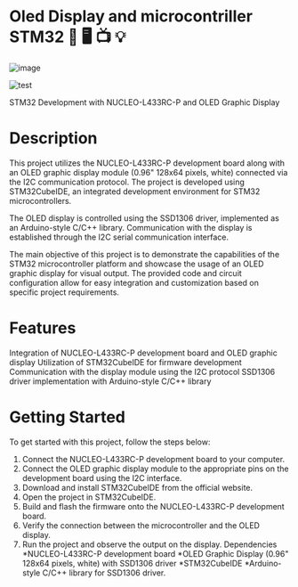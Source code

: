 # Oled Display and microcontriller STM32   🔧 🖥️ 📺 💡 

![image](https://github.com/aureliosss/oled_display_stm32/assets/84960010/26ded5c7-daad-4239-ab3a-eef9150ba03d)

![test](https://github.com/aureliosss/oled_display_stm32/assets/84960010/5f23773d-769b-447f-a82d-20178ee85293)  

STM32 Development with NUCLEO-L433RC-P and OLED Graphic Display

# Description
This project utilizes the NUCLEO-L433RC-P development board along with an OLED graphic display module (0.96" 128x64 pixels, white) connected via the I2C communication protocol. The project is developed using STM32CubeIDE, an integrated development environment for STM32 microcontrollers.

The OLED display is controlled using the SSD1306 driver, implemented as an Arduino-style C/C++ library. Communication with the display is established through the I2C serial communication interface.

The main objective of this project is to demonstrate the capabilities of the STM32 microcontroller platform and showcase the usage of an OLED graphic display for visual output. The provided code and circuit configuration allow for easy integration and customization based on specific project requirements.

# Features
Integration of NUCLEO-L433RC-P development board and OLED graphic display
Utilization of STM32CubeIDE for firmware development
Communication with the display module using the I2C protocol
SSD1306 driver implementation with Arduino-style C/C++ library
# Getting Started
To get started with this project, follow the steps below:

1. Connect the NUCLEO-L433RC-P development board to your computer.
2. Connect the OLED graphic display module to the appropriate pins on the development board using the I2C interface.
3. Download and install STM32CubeIDE from the official website.
4. Open the project in STM32CubeIDE.
5. Build and flash the firmware onto the NUCLEO-L433RC-P development board.
6. Verify the connection between the microcontroller and the OLED display.
7. Run the project and observe the output on the display.
Dependencies
*NUCLEO-L433RC-P development board
*OLED Graphic Display (0.96" 128x64 pixels, white) with SSD1306 driver
*STM32CubeIDE
*Arduino-style C/C++ library for SSD1306 driver.
